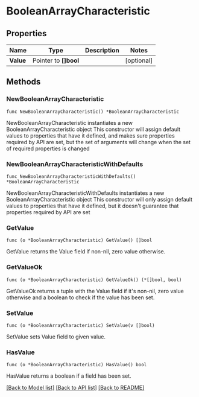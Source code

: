 # BooleanArrayCharacteristic

## Properties

Name | Type | Description | Notes
------------ | ------------- | ------------- | -------------
**Value** | Pointer to **[]bool** |  | [optional] 

## Methods

### NewBooleanArrayCharacteristic

`func NewBooleanArrayCharacteristic() *BooleanArrayCharacteristic`

NewBooleanArrayCharacteristic instantiates a new BooleanArrayCharacteristic object
This constructor will assign default values to properties that have it defined,
and makes sure properties required by API are set, but the set of arguments
will change when the set of required properties is changed

### NewBooleanArrayCharacteristicWithDefaults

`func NewBooleanArrayCharacteristicWithDefaults() *BooleanArrayCharacteristic`

NewBooleanArrayCharacteristicWithDefaults instantiates a new BooleanArrayCharacteristic object
This constructor will only assign default values to properties that have it defined,
but it doesn't guarantee that properties required by API are set

### GetValue

`func (o *BooleanArrayCharacteristic) GetValue() []bool`

GetValue returns the Value field if non-nil, zero value otherwise.

### GetValueOk

`func (o *BooleanArrayCharacteristic) GetValueOk() (*[]bool, bool)`

GetValueOk returns a tuple with the Value field if it's non-nil, zero value otherwise
and a boolean to check if the value has been set.

### SetValue

`func (o *BooleanArrayCharacteristic) SetValue(v []bool)`

SetValue sets Value field to given value.

### HasValue

`func (o *BooleanArrayCharacteristic) HasValue() bool`

HasValue returns a boolean if a field has been set.


[[Back to Model list]](../README.md#documentation-for-models) [[Back to API list]](../README.md#documentation-for-api-endpoints) [[Back to README]](../README.md)


